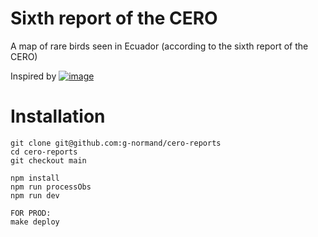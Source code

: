 # Sixth report of the CERO
A map of rare birds seen in Ecuador (according to the sixth report of the CERO)

Inspired by <a href="https://zoziologie.raphaelnussbaumer.com/global-rare-ebird/">![image](https://user-images.githubusercontent.com/7571260/190668681-2bd06339-2568-4da2-9931-bccc5e95c360.png)</a>

# Installation

```
git clone git@github.com:g-normand/cero-reports
cd cero-reports
git checkout main

npm install
npm run processObs
npm run dev

FOR PROD:
make deploy
```
